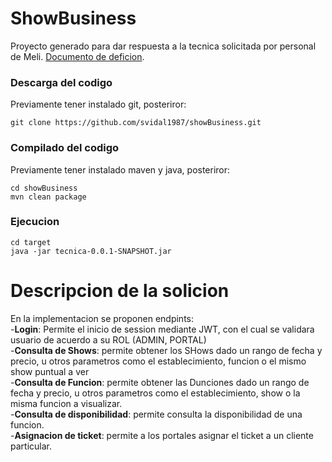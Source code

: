 # ShowBusiness
Proyecto generado para dar respuesta a la tecnica solicitada por personal de Meli.
[Documento de deficion](https://drive.google.com/file/d/1xQKLU9mc2m6xhHYs5fgVRxl3lqtkhOXY/view?usp=sharing).

### Descarga del codigo
Previamente tener instalado git, posteriror:
~~~
git clone https://github.com/svidal1987/showBusiness.git
~~~
### Compilado del codigo
Previamente tener instalado maven y java, posteriror:
~~~
cd showBusiness
mvn clean package
~~~
### Ejecucion
~~~
cd target
java -jar tecnica-0.0.1-SNAPSHOT.jar
~~~
# Descripcion de la solicion
En la implementacion se proponen endpints:  
-**Login**: Permite el inicio de session mediante JWT, con el cual se validara usuario de acuerdo a su ROL (ADMIN, PORTAL)  
-**Consulta de Shows**: permite obtener los SHows dado un rango de fecha y precio, u otros parametros como el establecimiento, funcion o el mismo show puntual a ver  
-**Consulta de Funcion**: permite obtener las Dunciones dado un rango de fecha y precio, u otros parametros como el establecimiento, show o la misma funcion a visualizar.  
-**Consulta de disponibilidad**: permite consulta la disponibilidad de una funcion.  
-**Asignacion de ticket**: permite a los portales asignar el ticket a un cliente particular.  
